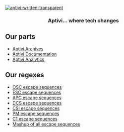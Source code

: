 [![aptivi-written-transparent](https://user-images.githubusercontent.com/15963131/182020721-eab95050-96ad-40b5-87ac-6938a1c3c7e3.png)](https://aptivi.github.io)

<div align = center>

<h3>Aptivi... where tech changes</h3>

<div align = left>

## Our parts

* [Aptivi Archives](https://github.com/Aptivi-Analytics)
* [Aptivi Documentation](https://github.com/Aptivi-Docs)
* [Aptivi Analytics](https://github.com/Aptivi-Analytics)

## Our regexes

* [OSC escape sequences](https://regexr.com/6qspk)
* [ESC escape sequences](https://regexr.com/6qsve)
* [APC escape sequences](https://regexr.com/6qsrd)
* [DCS escape sequences](https://regexr.com/6qsrm)
* [CSI escape sequences](https://regexr.com/6qstf)
* [PM escape sequences](https://regexr.com/6qsto)
* [C1 escape sequences](https://regexr.com/6qsua)
* [Mashup of all escape sequences](https://regexr.com/6qsvb)
